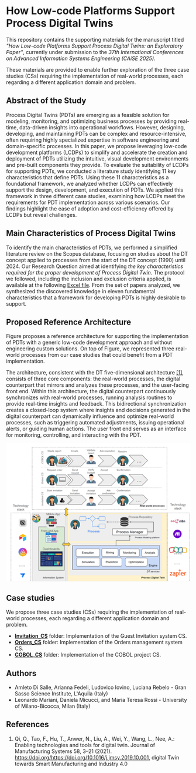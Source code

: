 # How Low-code Platforms Support Process Digital Twins
This repository contains the supporting materials for the manuscript titled *"How Low-code Platforms Support Process Digital Twins: an Exploratory Paper"*, currently under submission to the *37th International Conferences on Advanced Information Systems Engineering (CAiSE 2025)*. 

These materials are provided to enable further exploration of the three case studies (CSs) requiring the implementation of real-world processes, each regarding a different application domain and problem.

## Abstract of the Study
Process Digital Twins (PDTs) are emerging as a feasible solution for modeling, monitoring, and optimizing business processes by providing real-time, data-driven insights into operational workflows. However, designing, developing, and maintaining PDTs can be complex and resource-intensive, often requiring highly specialized expertise in software engineering and domain-specific processes. 
In this paper, we propose leveraging low-code development platforms (LCDPs) to simplify and accelerate the creation and deployment of PDTs utilizing the intuitive, visual development environments and pre-built components they provide.
To evaluate the suitability of  LCDPs for supporting PDTs, we conducted a literature study identifying 11 key characteristics that define PDTs. Using these 11 characteristics as a foundational framework, we analyzed whether LCDPs can effectively support the design, development, and execution of PDTs. We applied this framework in three different case studies,
examining how LCDPs meet the requirements for PDT implementation across various scenarios. Our findings highlight the ease of adoption and cost-efficiency offered by LCDPs but reveal challenges.

## Main Characteristics of Process Digital Twins
To identify the main characteristics of PDTs, we performed a simplified literature review on the Scopus database, focusing on studies about the DT concept applied to processes from the start of the DT concept (1990) until 2024. Our Research Question aimed at identifying *the key characteristics required for the proper development of Process Digital Twin*. The protocol we followed, including the inclusion and exclusion criteria applied, is available at the following [Excel file](literature-review/Literature%20Review%20-%20Process%20Digital%20Twin.xlsx). From the set of papers analyzed, we synthesized the discovered knowledge in eleven fundamental characteristics that a framework for developing PDTs is highly desirable to support.

## Proposed Reference Architecture
Figure proposes a reference architecture for supporting the implementation of PDTs with a generic low-code development approach and without engineering custom solutions.  On top of Figure, we represented three real-world processes from our case studies that could benefit from a PDT implementation.

The architecture, consistent with the DT five-dimensional architecture [[1]](#1), consists of three core components: the real-world processes, the digital counterpart that mirrors and analyzes these processes, and the user-facing front end. Within this architecture, the digital counterpart continuously synchronizes with real-world processes, running analysis routines to provide real-time insights and feedback. This bidirectional synchronization creates a closed-loop system where insights and decisions generated in the digital counterpart can dynamically influence and optimize real-world processes, such as triggering automated adjustments, issuing operational alerts, or guiding human actions. The user front end serves as an interface for monitoring, controlling, and interacting with the PDT.

![Proposed architecture for PDTs with a possible supporting technology stack](assets/PDT-architecture.png)

## Case studies
We propose three case studies (CSs) requiring the implementation of real-world processes, each regarding a different application domain and problem.

- **[Invitation_CS](https://github.com/MT91/Low-code-Process-Digital-Twins/tree/main/Invitation_CS)** folder: Implementation of the Guest Invitation system CS.
- **[Orders_CS](https://github.com/MT91/Low-code-Process-Digital-Twins/tree/main/Order_CS)** folder: Implementation of the Orders management system CS.
- **[COBOL_CS](https://github.com/MT91/Low-code-Process-Digital-Twins/tree/main/COBOL_CS)** folder: Implementation of the COBOL project CS.


## Authors
- Amleto Di Salle, Arianna Fedeli, Ludovico Iovino, Luciana Rebelo - Gran Sasso Science Institute, L'Aquila (Italy)
- Leonardo Mariani, Daniela Micucci, and Maria Teresa Rossi - University of Milano-Bicocca, Milan (Italy)

## References
1. Qi, Q., Tao, F., Hu, T., Anwer, N., Liu, A., Wei, Y., Wang, L., Nee, A.: Enabling technologies and tools for digital twin. Journal of Manufacturing Systems 58, 3–21 (2021). https://doi.org/https://doi.org/10.1016/j.jmsy.2019.10.001, digital Twin towards Smart Manufacturing and Industry 4.0
